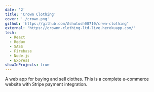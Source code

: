 ```yaml
---
date: '2'
title: 'Crown Clothing'
cover: './crown.png'
github: 'https://github.com/Ashutosh00710/crwn-clothing'
external: 'https://crownn-clothing-ltd-live.herokuapp.com/'
tech:
  - React
  - Redux
  - SASS
  - Firebase
  - Node.js
  - Express
showInProjects: true
---
```


A web app for buying and sell clothes. This is a complete e-commerce website with Stripe
payment integration.
